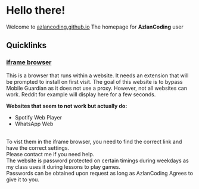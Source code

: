 # Hello there!
Welcome to [azlancoding.github.io](https://azlancoding.github.io)
The homepage for **AzlanCoding** user
## Quicklinks
### [iframe browser](iframe-browser-pwa)
This is a browser that runs within a website. 
It needs an extension that will be prompted to install on first visit. 
The goal of this website is to bypass Mobile Guardian as it does not use a proxy. 
However, not all websites can work. 
Reddit for example will display here for a few seconds. 
[^note]:
  **Websites that seem to not work but actually do:**<br>
   - Spotify Web Player<br>
   - WhatsApp Web<br>
  <br>
  To vist them in the iframe browser, you need to find the correct link and have the correct settings. <br>
  Please contact me if you need help.<br>
The website is password protected on certain timings during weekdays as my class uses it during lessons to play games.<br>
Passwords can be obtained upon request as long as AzlanCoding Agrees to give it to you.<br>
